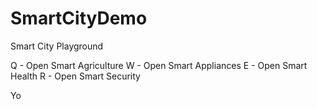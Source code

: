 # SmartCityDemo
 Smart City Playground

Q - Open Smart Agriculture
W - Open Smart Appliances
E - Open Smart Health
R - Open Smart Security

Yo